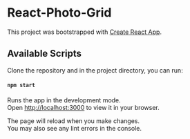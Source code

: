 # React-Photo-Grid

This project was bootstrapped with [Create React App](https://github.com/facebook/create-react-app).

## Available Scripts

Clone the repository and in the project directory, you can run:

#### `npm start`

Runs the app in the development mode.\
Open [http://localhost:3000](http://localhost:3000) to view it in your browser.

The page will reload when you make changes.\
You may also see any lint errors in the console.
